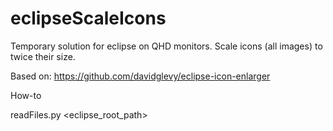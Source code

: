 # eclipseScaleIcons
Temporary solution for eclipse on QHD monitors. Scale icons (all images) to twice their size.

Based on:
https://github.com/davidglevy/eclipse-icon-enlarger

How-to

readFiles.py <eclipse_root_path>
